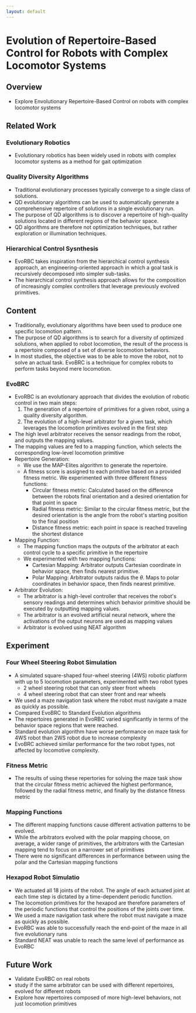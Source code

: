 ```yaml
---
layout: default
---
```

# Evolution of Repertoire-Based Control for Robots with Complex Locomotor Systems

## Overview
* Explore Envolutionary Repertoire-Based Control on robots with complex locomotor systems

## Related Work

### Evolutionary Robotics
* Evolutionary robotics has been widely used in robots with complex locomotor systems as a method for gait optimization

### Quality Diversity Algorithms
* Traditional evolutionary processes typically converge to a single class of solutions.
* QD evolutionary algorithms can be used to automatically generate a comprehensive repertoire of solutions in a single evolutionary run.
* The purpose of QD algorithms is to discover a repertoire of high-quality solutions located in different regions of the behavior space.
* QD algorithms are therefore not optimization techniques, but rather exploration or illumination techniques.

### Hierarchical Control Sysnthesis
* EvoRBC takes inspiration from the hierarchical control synthesis approach, an engineering-oriented approach in which a goal task is recursively decomposed into simpler sub-tasks.
* The hierarchical control synthesis approach allows for the composition of increasingly complex controllers that leverage previously evolved primitives.

## Content
* Traditionally, evolutionary algorithms have been used to produce one specific locomotion pattern.
* The purpose of QD algorithms is to search for a diversity of optimized solutions, when applied to robot locomotion, the result of the process is a repertoire composed of a set of diverse locomotion behaviors.
* In most studies, the objective was to be able to move the robot, not to solve an actual task. EvoBRC is a technique for complex robots to perform tasks beyond mere locomotion.

### EvoBRC
* EvoRBC is an evolutionary approach that divides the evolution of robotic control in two main steps:
	1. The generation of a repertoire of primitives for a given robot, using a quality diversity algorithm.
	2. The evolution of a high-level arbitrator for a given task, which leverages the locomotion primitives evolved in the first step
* The high level arbitrator receives the sensor readings from the robot, and outputs the mapping values.
* The mapping values are fed to a mapping function, which selects the corresponding low-level locomotion primitive 
* Repertoire Generation:
	- We use the MAP-Elites algorithm to generate the repertoire.
	- A fitness score is assigned to each primitive based on a provided fitness metric. We experimented with three different fitness functions:
		- Circular fitness metric: Calculated based on the difference between the robots final orientation and a desired orientation for that point in space
		- Radial fitness metric: Similar to the circular fitness metric, but the desired orientation is the angle from the robot's starting position to the final position
		- Distance fitness metric: each point in space is reached traveling the shortest distance
* Mapping Function:
	- The mapping function maps the outputs of the arbitrator at each control cycle to a specific primitive in the repertoire
	- We experimented with two mapping functions:
		- Cartesian Mapping: Arbitrator outputs Cartesian coordinate in behavior space, then finds nearest primitive. 
		- Polar Mapping: Arbitrator outputs raidus the $\theta$. Maps to polar coordinates in behavior space, then finds nearest primitive.
* Arbitrator Evolution:
	- The arbitrator is a high-level controller that receives the robot's sensory readings and determines which behavior primitive should be executed by outputting mapping values.
	- The arbitrator is an evolved artificial neural network, where the activations of the output neurons are used as mapping values
	- Arbitrator is evolved using NEAT algorithm



## Experiment

### Four Wheel Steering Robot Simulation
* A simulated square-shaped four-wheel steering (4WS) robotic platform with up to 5 locomotion parameters, experimented with two robot types
	- 2 wheel steering robot that can only steer front wheels
	- 4 wheel steering robot that can steer front and rear wheels
* We used a maze navigation task where the robot must navigate a maze as quickly as possible.
* Compared EvoBRC to Standard Evolution algorithms
* The repertoires generated in EvoRBC varied significantly in terms of the behavior space regions that were reached.
* Standard evolution algorithm have worse performance on maze task for 4WS robot than 2WS robot due to increase complexity
* EvoBRC achieved similar performance for the two robot types, not affected by locomotive complexity.

### Fitness Metric
* The results of using these repertories for solving the maze task show that the circular fitness metric achieved the highest performance, followed by the radial fitness metric, and finally by the distance fitness metric

### Mapping Functions
* The different mapping functions cause different activation patterns to be evolved. 
* While the arbitrators evolved with the polar mapping choose, on average, a wider range of primitives, the arbitrators with the Cartesian mapping tend to focus on a narrower set of primitives
* There were no significant differences in performance between using the polar and the Cartesian mapping functions

### Hexapod Robot Simulatio 
* We actuated all 18 joints of the robot. The angle of each actuated joint at each time step is dictated by a time-dependent periodic function.
* The locomotion primitives for the hexapod are therefore parameters of the periodic functions that control the positions of the joints over time.
* We used a maze navigation task where the robot must navigate a maze as quickly as possible.
* EvoRBC was able to successfully reach the end-point of the maze in all five evolutionary runs
* Standard NEAT was unable to reach the same level of performance as EvoRBC

## Future Work
* Validate EvoRBC on real robots
* study if the same arbitrator can be used with different repertoires, evolved for different robots
* Explore how repertoires composed of more high-level behaviors, not just locomotion primitives




